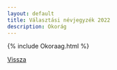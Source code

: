 ```yaml
---
layout: default
title: Választási névjegyzék 2022
description: Okorág
---
```


{% include Okoraag.html %}

[Vissza](./)